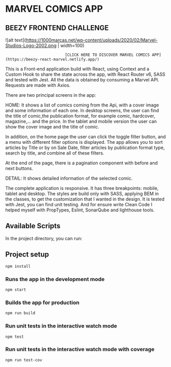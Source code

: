 # MARVEL COMICS APP

## BEEZY FRONTEND CHALLENGE

![alt text](https://1000marcas.net/wp-content/uploads/2020/02/Marvel-Studios-Logo-2002.png | width=100)

                              [CLICK HERE TO DISCOVER MARVEL COMICS APP](https://beezy-react-marvel.netlify.app/)

This is a Front-end application build with React, using Context and a Custom Hook to share the state across the app, with React Router v6, SASS and tested with Jest. All the data is obtained by consuming a Marvel API. Requests are made with Axios.

There are two principal screens in the app:

HOME: It shows a list of comics coming from the Api, with a cover image and some information of each one. In desktop screens, the user can find the title of comic,the publication format, for example comic, hardcover, magazine,... and the price. In the tablet and mobile version the user can show the cover image and the title of comic.

In addition, on the home page the user can click the toggle filter button, and a menu with different filter options is displayed. The app allows you to sort articles by Title or by on Sale Date, filter articles by publication format type, search by title, and combine all of these filters.

At the end of the page, there is a pagination component with before and next buttons.

DETAIL: It shows detailed information of the selected comic.

The complete application is responsive. It has three breakpoints: mobile, tablet and desktop. The styles are build only with SASS, applying BEM in the classes, to get the customization that I wanted in the design. It is tested with Jest, you can find unit testing. And for ensure write Clean Code I helped myself with PropTypes, Eslint, SonarQube and lighthouse tools.

## Available Scripts

In the project directory, you can run:

## Project setup

```
npm install
```

### Runs the app in the development mode

```
npm start
```

### Builds the app for production

```
npm run build
```

### Run unit tests in the interactive watch mode

```
npm test
```

### Run unit tests in the interactive watch mode with coverage

```
npm run test-cov
```
